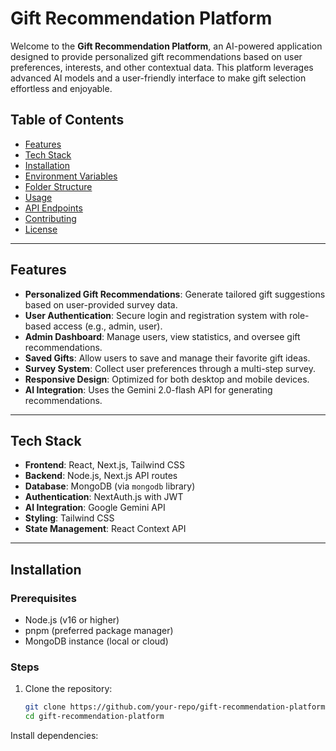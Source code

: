 # Gift Recommendation Platform

Welcome to the **Gift Recommendation Platform**, an AI-powered application designed to provide personalized gift recommendations based on user preferences, interests, and other contextual data. This platform leverages advanced AI models and a user-friendly interface to make gift selection effortless and enjoyable.

## Table of Contents

- [Features](#features)
- [Tech Stack](#tech-stack)
- [Installation](#installation)
- [Environment Variables](#environment-variables)
- [Folder Structure](#folder-structure)
- [Usage](#usage)
- [API Endpoints](#api-endpoints)
- [Contributing](#contributing)
- [License](#license)

---

## Features

- **Personalized Gift Recommendations**: Generate tailored gift suggestions based on user-provided survey data.
- **User Authentication**: Secure login and registration system with role-based access (e.g., admin, user).
- **Admin Dashboard**: Manage users, view statistics, and oversee gift recommendations.
- **Saved Gifts**: Allow users to save and manage their favorite gift ideas.
- **Survey System**: Collect user preferences through a multi-step survey.
- **Responsive Design**: Optimized for both desktop and mobile devices.
- **AI Integration**: Uses the Gemini 2.0-flash API for generating recommendations.

---

## Tech Stack

- **Frontend**: React, Next.js, Tailwind CSS
- **Backend**: Node.js, Next.js API routes
- **Database**: MongoDB (via `mongodb` library)
- **Authentication**: NextAuth.js with JWT
- **AI Integration**: Google Gemini API
- **Styling**: Tailwind CSS
- **State Management**: React Context API

---

## Installation

### Prerequisites

- Node.js (v16 or higher)
- pnpm (preferred package manager)
- MongoDB instance (local or cloud)

### Steps

1. Clone the repository:
   ```bash
   git clone https://github.com/your-repo/gift-recommendation-platform.git
   cd gift-recommendation-platform

Install dependencies: